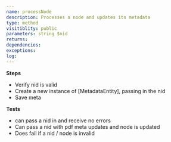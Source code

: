 ```yaml
---
name: processNode
description: Processes a node and updates its metadata
type: method
visitiblity: public
parameters: string $nid
returns: 
dependencies:
exceptions:
log:
---
```



**Steps**
- Verify nid is valid
- Create a new instance of [MetadataEntity], passing in the nid
- Save meta

**Tests**
- can pass a nid in and receive no errors
- Can pass a nid with pdf meta updates and node is updated
- Does fail if a nid / node is invalid
